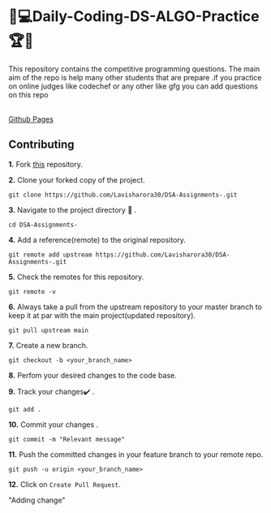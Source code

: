# 🎯💻Daily-Coding-DS-ALGO-Practice🏆🏅
This repository contains the competitive programming questions. The main aim of the repo is help many other students that are prepare .if you practice on online judges like codechef or any other like gfg you can add questions on this repo <br><br>

</p>

[Github Pages](https://github.com/Lavisharora30/DSA-Assignments-.git)

## Contributing

**1.**  Fork [this](https://github.com/Lavisharora30/DSA-Assignments-.git) repository.

**2.**  Clone your forked copy of the project.

```
git clone https://github.com/Lavisharora30/DSA-Assignments-.git
```

**3.** Navigate to the project directory :file_folder: .

```
cd DSA-Assignments-

```

**4.** Add a reference(remote) to the original repository.

```
git remote add upstream https://github.com/Lavisharora30/DSA-Assignments-.git
```

**5.** Check the remotes for this repository.
```
git remote -v
```

**6.** Always take a pull from the upstream repository to your master branch to keep it at par with the main project(updated repository).

```
git pull upstream main
```

**7.** Create a new branch.

```
git checkout -b <your_branch_name>
```

**8.** Perfom your desired changes to the code base.


**9.** Track your changes:heavy_check_mark: .

```
git add . 
```

**10.** Commit your changes .

```
git commit -m "Relevant message"
```

**11.** Push the committed changes in your feature branch to your remote repo.
```
git push -u origin <your_branch_name>
```


**12.** Click on `Create Pull Request`.

"Adding change"